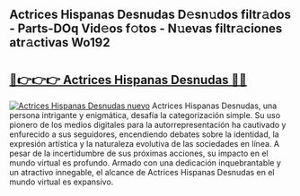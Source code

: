 ## Actrices Hispanas Desnudas D𝚎sn𝚞dos filtr𝚊dos - Parts-DOq Vid𝚎os f𝚘tos - N𝚞evas filtr𝚊ciones atr𝚊ctivas Wo192

# <h2><a href="http://mbbj44k.tromn.icu/?c=Actrices+Hispanas+Desnudas">🔗👉👉👉 Actrices Hispanas Desnudas 🔗🔗</a></h2>

[![Actrices Hispanas Desnudas nuevo](https://i.imgur.com/pEAQMta.gif)](http://mbbj44k.tromn.icu/?c=Actrices+Hispanas+Desnudas)
Actrices Hispanas Desnudas, una persona intrigante y enigmática, desafía la categorización simple. Su uso pionero de los medios digitales para la autorrepresentación ha cautivado y enfurecido a sus seguidores, encendiendo debates sobre la identidad, la expresión artística y la naturaleza evolutiva de las sociedades en línea. A pesar de la incertidumbre de sus próximas acciones, su impacto en el mundo virtual es profundo. Armado con una dedicación inquebrantable y un atractivo innegable, el alcance de Actrices Hispanas Desnudas en el mundo virtual es expansivo.
